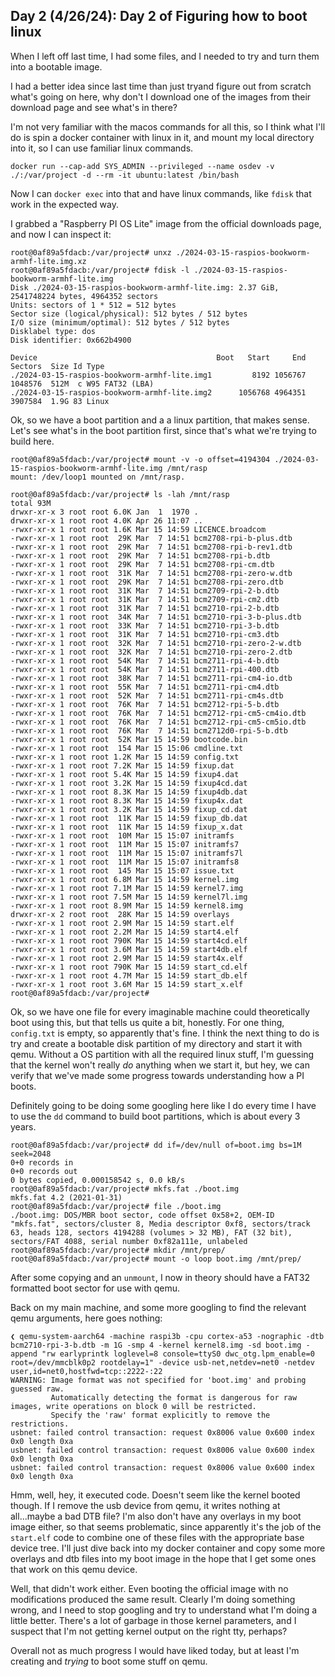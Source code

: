 ## Day 2 (4/26/24): Day 2 of Figuring how to boot linux

When I left off last time, I had some files, and I needed to try and turn them into a bootable
image.

I had a better idea since last time than just tryand figure out from scratch what's going on here,
why don't I download one of the images from their download page and see what's in there?

I'm not very familiar with the macos commands for all this, so I think what I'll do is spin a docker
container with linux in it, and mount my local directory into it, so I can use familiar linux
commands.

```shell
docker run --cap-add SYS_ADMIN --privileged --name osdev -v ./:/var/project -d --rm -it ubuntu:latest /bin/bash
```

Now I can `docker exec` into that and have linux commands, like `fdisk` that work in the expected
way.

I grabbed a "Raspberry PI OS Lite" image from the official downloads page, and now I can inspect it:

```shell
root@0af89a5fdacb:/var/project# unxz ./2024-03-15-raspios-bookworm-armhf-lite.img.xz
root@0af89a5fdacb:/var/project# fdisk -l ./2024-03-15-raspios-bookworm-armhf-lite.img
Disk ./2024-03-15-raspios-bookworm-armhf-lite.img: 2.37 GiB, 2541748224 bytes, 4964352 sectors
Units: sectors of 1 * 512 = 512 bytes
Sector size (logical/physical): 512 bytes / 512 bytes
I/O size (minimum/optimal): 512 bytes / 512 bytes
Disklabel type: dos
Disk identifier: 0x662b4900

Device                                        Boot   Start     End Sectors  Size Id Type
./2024-03-15-raspios-bookworm-armhf-lite.img1         8192 1056767 1048576  512M  c W95 FAT32 (LBA)
./2024-03-15-raspios-bookworm-armhf-lite.img2      1056768 4964351 3907584  1.9G 83 Linux
```

Ok, so we have a boot partition and a a linux partition, that makes sense. Let's see what's in the
boot partition first, since that's what we're trying to build here.

```shell
root@0af89a5fdacb:/var/project# mount -v -o offset=4194304 ./2024-03-15-raspios-bookworm-armhf-lite.img /mnt/rasp
mount: /dev/loop1 mounted on /mnt/rasp.

root@0af89a5fdacb:/var/project# ls -lah /mnt/rasp
total 93M
drwxr-xr-x 3 root root 6.0K Jan  1  1970 .
drwxr-xr-x 1 root root 4.0K Apr 26 11:07 ..
-rwxr-xr-x 1 root root 1.6K Mar 15 14:59 LICENCE.broadcom
-rwxr-xr-x 1 root root  29K Mar  7 14:51 bcm2708-rpi-b-plus.dtb
-rwxr-xr-x 1 root root  29K Mar  7 14:51 bcm2708-rpi-b-rev1.dtb
-rwxr-xr-x 1 root root  29K Mar  7 14:51 bcm2708-rpi-b.dtb
-rwxr-xr-x 1 root root  29K Mar  7 14:51 bcm2708-rpi-cm.dtb
-rwxr-xr-x 1 root root  31K Mar  7 14:51 bcm2708-rpi-zero-w.dtb
-rwxr-xr-x 1 root root  29K Mar  7 14:51 bcm2708-rpi-zero.dtb
-rwxr-xr-x 1 root root  31K Mar  7 14:51 bcm2709-rpi-2-b.dtb
-rwxr-xr-x 1 root root  31K Mar  7 14:51 bcm2709-rpi-cm2.dtb
-rwxr-xr-x 1 root root  31K Mar  7 14:51 bcm2710-rpi-2-b.dtb
-rwxr-xr-x 1 root root  34K Mar  7 14:51 bcm2710-rpi-3-b-plus.dtb
-rwxr-xr-x 1 root root  33K Mar  7 14:51 bcm2710-rpi-3-b.dtb
-rwxr-xr-x 1 root root  31K Mar  7 14:51 bcm2710-rpi-cm3.dtb
-rwxr-xr-x 1 root root  32K Mar  7 14:51 bcm2710-rpi-zero-2-w.dtb
-rwxr-xr-x 1 root root  32K Mar  7 14:51 bcm2710-rpi-zero-2.dtb
-rwxr-xr-x 1 root root  54K Mar  7 14:51 bcm2711-rpi-4-b.dtb
-rwxr-xr-x 1 root root  54K Mar  7 14:51 bcm2711-rpi-400.dtb
-rwxr-xr-x 1 root root  38K Mar  7 14:51 bcm2711-rpi-cm4-io.dtb
-rwxr-xr-x 1 root root  55K Mar  7 14:51 bcm2711-rpi-cm4.dtb
-rwxr-xr-x 1 root root  52K Mar  7 14:51 bcm2711-rpi-cm4s.dtb
-rwxr-xr-x 1 root root  76K Mar  7 14:51 bcm2712-rpi-5-b.dtb
-rwxr-xr-x 1 root root  76K Mar  7 14:51 bcm2712-rpi-cm5-cm4io.dtb
-rwxr-xr-x 1 root root  76K Mar  7 14:51 bcm2712-rpi-cm5-cm5io.dtb
-rwxr-xr-x 1 root root  76K Mar  7 14:51 bcm2712d0-rpi-5-b.dtb
-rwxr-xr-x 1 root root  52K Mar 15 14:59 bootcode.bin
-rwxr-xr-x 1 root root  154 Mar 15 15:06 cmdline.txt
-rwxr-xr-x 1 root root 1.2K Mar 15 14:59 config.txt
-rwxr-xr-x 1 root root 7.2K Mar 15 14:59 fixup.dat
-rwxr-xr-x 1 root root 5.4K Mar 15 14:59 fixup4.dat
-rwxr-xr-x 1 root root 3.2K Mar 15 14:59 fixup4cd.dat
-rwxr-xr-x 1 root root 8.3K Mar 15 14:59 fixup4db.dat
-rwxr-xr-x 1 root root 8.3K Mar 15 14:59 fixup4x.dat
-rwxr-xr-x 1 root root 3.2K Mar 15 14:59 fixup_cd.dat
-rwxr-xr-x 1 root root  11K Mar 15 14:59 fixup_db.dat
-rwxr-xr-x 1 root root  11K Mar 15 14:59 fixup_x.dat
-rwxr-xr-x 1 root root  10M Mar 15 15:07 initramfs
-rwxr-xr-x 1 root root  11M Mar 15 15:07 initramfs7
-rwxr-xr-x 1 root root  11M Mar 15 15:07 initramfs7l
-rwxr-xr-x 1 root root  11M Mar 15 15:07 initramfs8
-rwxr-xr-x 1 root root  145 Mar 15 15:07 issue.txt
-rwxr-xr-x 1 root root 6.8M Mar 15 14:59 kernel.img
-rwxr-xr-x 1 root root 7.1M Mar 15 14:59 kernel7.img
-rwxr-xr-x 1 root root 7.5M Mar 15 14:59 kernel7l.img
-rwxr-xr-x 1 root root 8.9M Mar 15 14:59 kernel8.img
drwxr-xr-x 2 root root  28K Mar 15 14:59 overlays
-rwxr-xr-x 1 root root 2.9M Mar 15 14:59 start.elf
-rwxr-xr-x 1 root root 2.2M Mar 15 14:59 start4.elf
-rwxr-xr-x 1 root root 790K Mar 15 14:59 start4cd.elf
-rwxr-xr-x 1 root root 3.6M Mar 15 14:59 start4db.elf
-rwxr-xr-x 1 root root 2.9M Mar 15 14:59 start4x.elf
-rwxr-xr-x 1 root root 790K Mar 15 14:59 start_cd.elf
-rwxr-xr-x 1 root root 4.7M Mar 15 14:59 start_db.elf
-rwxr-xr-x 1 root root 3.6M Mar 15 14:59 start_x.elf
root@0af89a5fdacb:/var/project#
```

Ok, so we have one file for every imaginable machine could theoretically boot using this, but that
tells us quite a bit, honestly. For one thing, `config.txt` is empty, so apparently that's fine. I
think the next thing to do is try and create a bootable disk partition of my directory and start it
with qemu. Without a OS partition with all the required linux stuff, I'm guessing that the kernel
won't really _do_ anything when we start it, but hey, we can verify that we've made some progress
towards understanding how a PI boots.

Definitely going to be doing some googling here like I do every time I have to use the `dd` command
to build boot partitions, which is about every 3 years.

```shell
root@0af89a5fdacb:/var/project# dd if=/dev/null of=boot.img bs=1M seek=2048
0+0 records in
0+0 records out
0 bytes copied, 0.000158542 s, 0.0 kB/s
root@0af89a5fdacb:/var/project# mkfs.fat ./boot.img
mkfs.fat 4.2 (2021-01-31)
root@0af89a5fdacb:/var/project# file ./boot.img
./boot.img: DOS/MBR boot sector, code offset 0x58+2, OEM-ID "mkfs.fat", sectors/cluster 8, Media descriptor 0xf8, sectors/track 63, heads 128, sectors 4194288 (volumes > 32 MB), FAT (32 bit), sectors/FAT 4088, serial number 0xf82a111e, unlabeled
root@0af89a5fdacb:/var/project# mkdir /mnt/prep/
root@0af89a5fdacb:/var/project# mount -o loop boot.img /mnt/prep/
```

After some copying and an `unmount`, I now in theory should have a FAT32 formatted boot sector for
use with qemu.

Back on my main machine, and some more googling to find the relevant qemu arguments, here goes
nothing:

```shell
❮ qemu-system-aarch64 -machine raspi3b -cpu cortex-a53 -nographic -dtb bcm2710-rpi-3-b.dtb -m 1G -smp 4 -kernel kernel8.img -sd boot.img -append "rw earlyprintk loglevel=8 console=ttyS0 dwc_otg.lpm_enable=0 root=/dev/mmcblk0p2 rootdelay=1" -device usb-net,netdev=net0 -netdev user,id=net0,hostfwd=tcp::2222-:22
WARNING: Image format was not specified for 'boot.img' and probing guessed raw.
         Automatically detecting the format is dangerous for raw images, write operations on block 0 will be restricted.
         Specify the 'raw' format explicitly to remove the restrictions.
usbnet: failed control transaction: request 0x8006 value 0x600 index 0x0 length 0xa
usbnet: failed control transaction: request 0x8006 value 0x600 index 0x0 length 0xa
usbnet: failed control transaction: request 0x8006 value 0x600 index 0x0 length 0xa
```

Hmm, well, hey, it executed code. Doesn't seem like the kernel booted though. If I remove the usb
device from qemu, it writes nothing at all...maybe a bad DTB file? I'm also don't have any overlays
in my boot image either, so that seems problematic, since apparently it's the job of the `start.elf`
code to combine one of these files with the appropriate base device tree. I'll just dive back into
my docker container and copy some more overlays and dtb files into my boot image in the hope that I
get some ones that work on this qemu device.

Well, that didn't work either. Even booting the official image with no modifications produced the
same result. Clearly I'm doing something wrong, and I need to stop googling and try to understand
what I'm doing a little better. There's a lot of garbage in those kernel parameters, and I suspect
that I'm not getting kernel output on the right tty, perhaps?

Overall not as much progress I would have liked today, but at least I'm creating and _trying_ to
boot some stuff on qemu.
